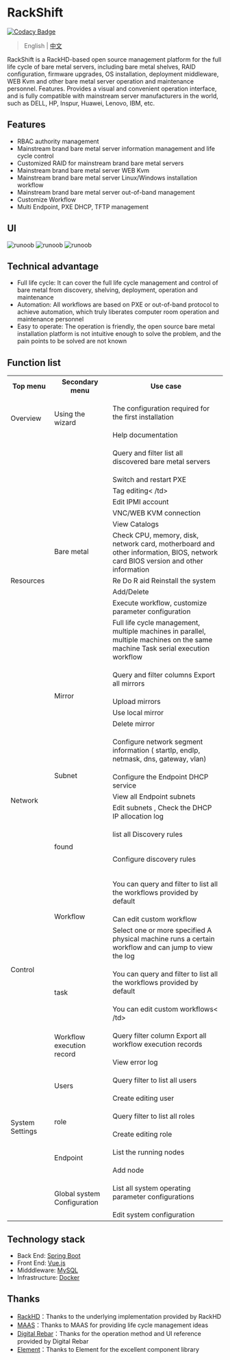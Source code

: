 # RackShift

[![Codacy Badge](https://api.codacy.com/project/badge/Grade/2d7d7a82829e4e4e80c0f2a9aa2397ca)](https://app.codacy.com/manual/rackshift/rackshift?utm_source=github.com&utm_medium=referral&utm_content=rackshift/rackshift&utm_campaign=Badge_Grade_Dashboard)

> English | [中文](README.md) 

RackShift is a RackHD-based open source management platform for the full life cycle of bare metal servers, including bare metal shelves, RAID configuration, firmware upgrades, OS installation, deployment middleware, WEB Kvm and other bare metal server operation and maintenance personnel. Features. Provides a visual and convenient operation interface, and is fully compatible with mainstream server manufacturers in the world, such as DELL, HP, Inspur, Huawei, Lenovo, IBM, etc.

## Features
- RBAC authority management
- Mainstream brand bare metal server information management and life cycle control
- Customized RAID for mainstream brand bare metal servers
- Mainstream brand bare metal server WEB Kvm
- Mainstream brand bare metal server Linux/Windows installation workflow
- Mainstream brand bare metal server out-of-band management
- Customize Workflow
- Multi Endpoint, PXE DHCP, TFTP management

## UI
 
![runoob](https://f2c-south.oss-cn-shenzhen.aliyuncs.com/RackHD-dont-del/RackHD%E4%B8%80%E9%94%AE%E5%8C%85/3.0/rs5.png)
![runoob](https://f2c-south.oss-cn-shenzhen.aliyuncs.com/RackHD-dont-del/RackHD%E4%B8%80%E9%94%AE%E5%8C%85/3.0/rs6.png)
![runoob](https://f2c-south.oss-cn-shenzhen.aliyuncs.com/RackHD-dont-del/RackHD%E4%B8%80%E9%94%AE%E5%8C%85/3.0/rs7.png)

## Technical advantage
     
- Full life cycle: It can cover the full life cycle management and control of bare metal from discovery, shelving, deployment, operation and maintenance
- Automation: All workflows are based on PXE or out-of-band protocol to achieve automation, which truly liberates computer room operation and maintenance personnel
- Easy to operate: The operation is friendly, the open source bare metal installation platform is not intuitive enough to solve the problem, and the pain points to be solved are not known

## Function list

<table class="wrapped confluenceTable"><colgroup><col><col><col></colgroup><tbody><tr><th class="confluenceTh">Top menu</th><th class=" confluenceTh">Secondary menu</th><th class="confluenceTh">Use case</th></tr><tr><td rowspan="2" class="confluenceTd">Overview</td><td rowspan="2" class="confluenceTd">Using the wizard</td><td class="confluenceTd"><p>The configuration required for the first installation</p></td></tr><tr> <td colspan="1" class="confluenceTd">Help documentation</td></tr><tr><td rowspan="15" class="confluenceTd">Resources<br><br></td> <td rowspan="11" class="confluenceTd">Bare metal</td><td class="confluenceTd"><p>Query and filter list all discovered bare metal servers</p></td></tr><tr><td colspan="1" class="confluenceTd">Switch and restart PXE</td></tr><tr><td colspan="1" class="confluenceTd">Tag editing< /td></tr><tr><td colspan="1" class="confluenceTd">Edit IPMI account</td></tr><tr><td colspan="1" class="confluenceTd"> VNC/WEB KVM connection</td></tr><tr><td colspan="1" class="confluenceTd">View Catalogs</td></tr><tr><td colspan="1" class ="confluenceTd">Check CPU, memory, disk, network card, motherboard and other information, BIOS, network card BIOS version and other information</td></tr><tr><td colspan="1" class="confluenceTd">Re Do R aid Reinstall the system</td></tr><tr><td colspan="1" class="confluenceTd">Add/Delete</td></tr><tr><td colspan="1" class ="confluenceTd">Execute workflow, customize parameter configuration</td></tr><tr><td colspan="1" class="confluenceTd">Full life cycle management, multiple machines in parallel, multiple machines on the same machine Task serial execution workflow</td></tr><tr><td rowspan="4" class="confluenceTd">Mirror</td><td class="confluenceTd"><p>Query and filter columns Export all mirrors</p></td></tr><tr><td colspan="1" class="confluenceTd">Upload mirrors</td></tr><tr><td colspan="1 "class="confluenceTd">Use local mirror</td></tr><tr><td colspan="1" class="confluenceTd">Delete mirror</td></tr><tr><td rowspan ="6" class="confluenceTd">Network</td><td rowspan="4" class="confluenceTd">Subnet</td><td class="confluenceTd"><p>Configure network segment information ( startIp, endIp, netmask, dns, gateway, vlan)</p></td></tr><tr><td colspan="1" class="confluenceTd">Configure the Endpoint DHCP service</td></ tr><tr><td colspan="1" class="confluenceTd">View all Endpoint subnets</td></tr><tr><td colspan="1" class="confluenceTd">Edit subnets , Check the DHCP IP allocation log</td></tr><tr><td rowspan="2" class="confluenceTd">found</td><td class="confluenceTd"><p>list all Discovery rules</p></td></tr><tr><td colspan="1" class ="confluenceTd"><p>Configure discovery rules</p></td></tr><tr><td rowspan="7" class="confluenceTd">Control</td><td rowspan="3 "class="confluenceTd">Workflow</td><td class="confluenceTd"><p>You can query and filter to list all the workflows provided by default</p></td></tr><tr> <td colspan="1" class="confluenceTd">Can edit custom workflow</td></tr><tr><td colspan="1" class="confluenceTd">Select one or more specified A physical machine runs a certain workflow and can jump to view the log</td></tr><tr><td rowspan="2" class="confluenceTd">task</td><td class="confluenceTd" ><p>You can query and filter to list all the workflows provided by default</p></td></tr><tr><td colspan="1" class="confluenceTd">You can edit custom workflows< /td></tr><tr><td rowspan="2" class="confluenceTd">Workflow execution record</td><td colspan="1" class="confluenceTd"><p>Query filter column Export all workflow execution records</p></td></tr><tr><td colspan="1" class="confluenceTd">View error log</td></tr><tr><td rowspan="9" class="confluenceTd">System Settings<br><br><br><br><br></td></tr><tr><td rowspan="2" class="confluenceTd ">Users</td><td colspan="1" class="confluenceTd"><p>Query filter to list all users</p></td></tr><tr><td colspan="1 "class="confluenceTd">Create editing user</td></tr><tr><td rowspan="2" class="confluenceTd">role</td><td colspan="1" class="co nfluenceTd"><p>Query filter to list all roles</p></td></tr><tr><td colspan="1" class="confluenceTd">Create editing role</td></tr ><tr><td rowspan="2" class="confluenceTd">Endpoint</td><td colspan="1" class="confluenceTd"><p>List the running nodes</p></ td></tr><tr><td colspan="1" class="confluenceTd">Add node</td></tr><tr><td rowspan="2" class="confluenceTd">Global system Configuration</td><td colspan="1" class="confluenceTd"><p>List all system operating parameter configurations</p></td></tr><tr><td colspan="1" class="confluenceTd">Edit system configuration</td></tr></tbody></table>

<!-- # (详细的版本规划请参考 [版本路线图](https://github.com/metersphere/metersphere/blob/master/ROADMAP.md)-->

## Technology stack

- Back End: [Spring Boot](https://www.tutorialspoint.com/spring_boot/spring_boot_introduction.htm)
- Front End: [Vue.js](https://vuejs.org/)
- Midddleware: [MySQL](https://www.mysql.com/)
- Infrastructure: [Docker](https://www.docker.com/)

## Thanks

-  [RackHD](https://rackhd.github.io/)：Thanks to the underlying implementation provided by RackHD
-  [MAAS](https://maas.io/)：Thanks to MAAS for providing life cycle management ideas
-  [Digital Rebar](https://rackn.com/rebar/)：Thanks for the operation method and UI reference provided by Digital Rebar
-  [Element](https://element.eleme.cn/#/)：Thanks to Element for the excellent component library

